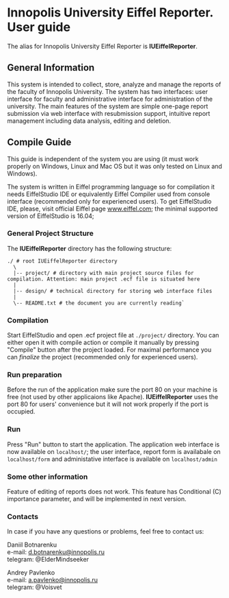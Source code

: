 # Innopolis University Eiffel Reporter. User guide

The alias for Innopolis University Eiffel Reporter is __IUEiffelReporter__.

## General Information

This system is intended to collect, store, analyze and manage the reports of the faculty of Innopolis University. The system has two interfaces: user interface for faculty and administrative interface for administration of the university. The main features of the system are simple one-page report submission via web interface with resubmission support, intuitive report management including data analysis, editing and deletion.

## Compile Guide

This guide is independent of the system you are using (it must work properly on Windows, Linux and Mac OS but it was only tested on Linux and Windows).

The system is written in Eiffel programming language so for compilation it needs EiffelStudio IDE or equivalently Eiffel Compiler used from console interface (recommended only for experienced users). To get EiffelStudio IDE, please, visit official Eiffel page www.eiffel.com; the minimal supported version of EiffelStudio is 16.04;

### General Project Structure

The __IUEiffelReporter__ directory has the following structure:

    ./ # root IUEiffelReporter directory
      \  
      |-- project/ # directory with main project source files for compilation. Attention: main project .ecf file is situated here
      |
      |-- design/ # technical directory for storing web interface files
      |
      \-- README.txt # the document you are currently reading`

### Compilation

Start EiffelStudio and open .ecf project file at `./project/` directory. You can either open it with compile action or compile it manually by pressing "Compile" button after the project loaded. For maximal performance you can _finalize_ the project (recommended only for experienced users).

### Run preparation

Before the run of the application make sure the port 80 on your machine is free (not used by other applicaions like Apache). __IUEiffelReporter__ uses the port 80 for users' convenience but it will not work properly if the port is occupied.

### Run

Press "Run" button to start the application. The application web interface is now available on `localhost/`; the user interface, report form is availabale on `localhost/form` and administative interface is available on `localhost/admin`

### Some other information

Feature of editing of reports does not work. This feature has Conditional \(C\) importance parameter, and will be implemented in next version.

### Contacts

In case if you have any questions or problems, feel free to contact us:

Daniil Botnarenku  
e-mail: d.botnarenku@innopolis.ru  
telegram: @ElderMindseeker

Andrey Pavlenko  
e-mail: a.pavlenko@innopolis.ru  
telegram: @Voisvet
